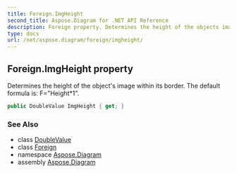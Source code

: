 ```yaml
---
title: Foreign.ImgHeight
second_title: Aspose.Diagram for .NET API Reference
description: Foreign property. Determines the height of the objects image within its border. The default formula is FHeight1
type: docs
url: /net/aspose.diagram/foreign/imgheight/
---
```

## Foreign.ImgHeight property

Determines the height of the object's image within its border. The default formula is: F="Height*1".

```csharp
public DoubleValue ImgHeight { get; }
```

### See Also

* class [DoubleValue](../../doublevalue/)
* class [Foreign](../)
* namespace [Aspose.Diagram](../../foreign/)
* assembly [Aspose.Diagram](../../../)


